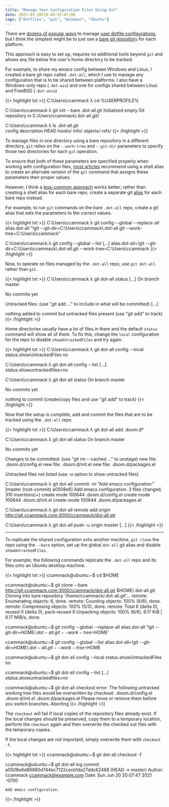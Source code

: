 ```yaml
---
title: "Manage Your Configuration Files Using Git"
date: 2021-03-20T19:45:53-07:00
tags: ["dotfiles", "git", "Windows", "Ubuntu"]
---
```


There are [dozens of popular ways](https://dotfiles.github.io/) to manage [user dotfile configurations](https://github.com/webpro/awesome-dotfiles),
but I think the simplest might be to just use a [bare git repository](https://www.atlassian.com/git/tutorials/dotfiles) for each platform.

<!--more-->

This approach is easy to set up, requires no additional tools beyond `git` and allows any file below the user's home directory to be tracked.

For example, to share my emacs config between Windows and Linux, I created a bare git repo called `.dot-all`, which I use to manage any configuration that is to be shared between platforms.
I also have a Windows-only repo (`.dot-win`) and one for configs shared between Linux and FreeBSD (`.dot-unix`)

{{< highlight txt >}}
C:\Users\ccammack
λ cd %USERPROFILE%

C:\Users\ccammack
λ git init --bare .dot-all.git
Initialized empty Git repository in C:/Users/ccammack/.dot-all.git/

C:\Users\ccammack
λ ls .dot-all.git\
config  description  HEAD  hooks/  info/  objects/  refs/
{{< /highlight >}}

To manage files in one directory using a bare repository in a different directory, `git` relies on the `--work-tree` and `--git-dir` parameters to specify those two directories for each `git` operation.

To ensure that both of these parameters are specified properly when working with configuration files, [most articles](https://www.atlassian.com/git/tutorials/dotfiles) recommend using a shell alias to create an alternate version of the `git` command that assigns these parameters their proper values.

However, I think a [less-common approach](https://dev.to/bowmanjd/store-home-directory-config-files-dotfiles-in-git-using-bash-zsh-or-powershell-the-bare-repo-approach-35l3) works better;
rather than creating a shell alias for each bare repo, create a separate git [alias](https://git-scm.com/book/en/v2/Git-Basics-Git-Aliases) for each bare repo instead.

For example, to run `git` commands on the bare `.dot-all` repo, create a git alias that sets the parameters to the correct values.

{{< highlight txt >}}
C:\Users\ccammack
λ git config --global --replace-all alias.dot-all "!git --git-dir=C:\\Users\\ccammack\\.dot-all.git --work-tree=C:\\Users\\ccammack"

C:\Users\ccammack
λ git config --global --list
[...]
alias.dot-all=!git --git-dir=C:\\Users\\ccammack\\.dot-all.git --work-tree=C:\\Users\\ccammack
{{< /highlight >}}

Now, to operate on files managed by the `.dot-all` repo, use `git dot-all` rather than `git.`

{{< highlight txt >}}
C:\Users\ccammack
λ git dot-all status
[...]
On branch master

No commits yet

Untracked files:
  (use "git add <file>..." to include in what will be committed)
		[...]

nothing added to commit but untracked files present (use "git add" to track)
{{< /highlight >}}

Home directories usually have a lot of files in them and the default `status` command will show all of them.
To fix this, change the `local` configuration for the repo to disable `showUntrackedFiles` and try again.

{{< highlight txt >}}
C:\Users\ccammack
λ git dot-all config --local status.showUntrackedFiles no

C:\Users\ccammack
λ git dot-all config --list
[...]
status.showuntrackedfiles=no

C:\Users\ccammack
λ git dot-all status
On branch master

No commits yet

nothing to commit (create/copy files and use "git add" to track)
{{< /highlight >}}

Now that the setup is complete, add and commit the files that are to be tracked using the `.dot-all` repo.

{{< highlight txt >}}
C:\Users\ccammack
λ git dot-all add .doom.d\*

C:\Users\ccammack
λ git dot-all status
On branch master

No commits yet

Changes to be committed:
  (use "git rm --cached <file>..." to unstage)
        new file:   .doom.d/config.el
        new file:   .doom.d/init.el
        new file:   .doom.d/packages.el

Untracked files not listed (use -u option to show untracked files)

C:\Users\ccammack
λ git dot-all commit -m "Add emacs configuration."
[master (root-commit) a0508e6] Add emacs configuration.
 3 files changed, 310 insertions(+)
 create mode 100644 .doom.d/config.el
 create mode 100644 .doom.d/init.el
 create mode 100644 .doom.d/packages.el

C:\Users\ccammack
λ git dot-all remote add origin http://git.ccammack.com:3000/ccammack/dot-all.git

C:\Users\ccammack
λ git dot-all push -u origin master
[...]
{{< /highlight >}}

---

To replicate the shared configuration onto another machine, `git clone` the repo using the `--bare` option, set up the global `dot-all` git alias and disable `showUntrackedFiles`.

For example, the following commands replicate the `.dot-all` repo and its files onto an Ubuntu desktop machine.

{{< highlight txt >}}
ccammack@ubuntu:~$ cd $HOME

ccammack@ubuntu:~$ git clone --bare http://git.ccammack.com:3000/ccammack/dot-all.git $HOME/.dot-all.git
Cloning into bare repository '/home/ccammack/.dot-all.git'...
remote: Enumerating objects: 6, done.
remote: Counting objects: 100% (6/6), done.
remote: Compressing objects: 100% (5/5), done.
remote: Total 6 (delta 0), reused 0 (delta 0), pack-reused 0
Unpacking objects: 100% (6/6), 6.17 KiB | 6.17 MiB/s, done.

ccammack@ubuntu:~$ git config --global --replace-all alias.dot-all '!git --git-dir=$HOME/.dot-all.git --work-tree=$HOME'

ccammack@ubuntu:~$ git config --global --list
alias.dot-all=!git --git-dir=$HOME/.dot-all.git --work-tree=$HOME

ccammack@ubuntu:~$ git dot-all config --local status.showUntrackedFiles no

ccammack@ubuntu:~$ git dot-all config --list
[...]
status.showuntrackedfiles=no

ccammack@ubuntu:~$ git dot-all checkout
error: The following untracked working tree files would be overwritten by checkout:
        .doom.d/config.el
        .doom.d/init.el
        .doom.d/packages.el
Please move or remove them before you switch branches.
Aborting
{{< /highlight >}}

The `checkout` will fail if local copies of the repository files already exist. If the local changes should be preserved, copy them to a temporary location, perform the `checkout` again and
then overwrite the checked out files with the temporary copies.

If the local changes are not important, simply overwrite them with `checkout -f`.

{{< highlight txt >}}
ccammack@ubuntu:~$ git dot-all checkout -f

ccammack@ubuntu:~$ git dot-all log
commit a0508e6d89880d744ec7122cecb1da27ddc62488 (HEAD -> master)
Author: ccammack <ccammack@example.com>
Date:   Sun Jun 20 20:07:47 2021 -0700

    Add emacs configuration.
{{< /highlight >}}

